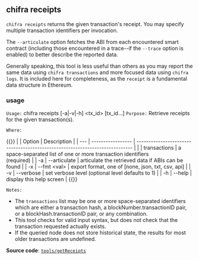 ## chifra receipts

`chifra receipts` returns the given transaction's receipt. You may specify multiple transaction identifiers per invocation.

The `--articulate` option fetches the ABI from each encountered smart contract (including those encountered in a trace--if the `--trace` option is enabled) to better describe the reported data.

Generally speaking, this tool is less useful than others as you may report the same data using `chifra transactions` and more focused data using `chifra logs`. It is included here for completeness, as the `receipt` is a fundamental data structure in Ethereum.

### usage

`Usage:`    chifra receipts [-a|-v|-h] &lt;tx_id&gt; [tx_id...]
`Purpose:`  Retrieve receipts for the given transaction(s).

`Where:`

{{<td>}}
|     | Option            | Description                                                                  |
| --- | ----------------- | ---------------------------------------------------------------------------- |
|     | transactions      | a space-separated list of one or more transaction identifiers<br/>(required) |
| -a  | --articulate      | articulate the retrieved data if ABIs can be found                           |
| -x  | --fmt &lt;val&gt; | export format, one of [none, json, txt, csv, api]                            |
| -v  | --verbose         | set verbose level (optional level defaults to 1)                             |
| -h  | --help            | display this help screen                                                     |
{{</td>}}

`Notes:`

- The `transactions` list may be one or more space-separated identifiers which are either a transaction hash,
  a blockNumber.transactionID pair, or a blockHash.transactionID pair, or any combination.
- This tool checks for valid input syntax, but does not check that the transaction requested actually exists.
- If the queried node does not store historical state, the results for most older transactions are undefined.

**Source code**: [`tools/getReceipts`](https://github.com/TrueBlocks/trueblocks-core/tree/master/src/tools/getReceipts)

